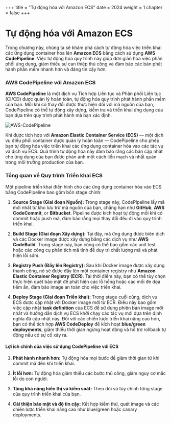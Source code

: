 +++
title = "Tự động hóa với Amazon ECS"
date = 2024
weight = 1
chapter = false
+++

# Tự động hóa với Amazon ECS

Trong chương này, chúng ta sẽ khám phá cách tự động hóa việc triển khai các ứng dụng container hóa lên **Amazon ECS** bằng cách sử dụng **AWS CodePipeline**. Việc tự động hóa quy trình này giúp đơn giản hóa việc phân phối ứng dụng, giảm thiểu sự can thiệp thủ công và đảm bảo các bản phát hành phần mềm nhanh hơn và đáng tin cậy hơn.

### AWS CodePipeline với Amazon ECS

**AWS CodePipeline** là một dịch vụ Tích hợp Liên tục và Phân phối Liên tục (CI/CD) được quản lý hoàn toàn, tự động hóa quy trình phát hành phần mềm của bạn. Mỗi khi có thay đổi được thực hiện đối với mã nguồn của bạn, CodePipeline có thể tự động xây dựng, kiểm tra và triển khai ứng dụng của bạn dựa trên quy trình phát hành mà bạn xác định.

![AWS-CodePipeline](/images/1/AWS-Code-Pipeline.png?width=90pc)

Khi được tích hợp với **Amazon Elastic Container Service (ECS)** — một dịch vụ điều phối container được quản lý hoàn toàn — CodePipeline cho phép bạn tự động hóa việc triển khai các ứng dụng container hóa vào các tác vụ và dịch vụ ECS. Quá trình tự động hóa này đảm bảo rằng các bản cập nhật cho ứng dụng của bạn được phản ánh một cách liền mạch và nhất quán trong môi trường production của bạn.

### Tổng quan về Quy trình Triển khai ECS

Một pipeline triển khai điển hình cho các ứng dụng container hóa vào ECS bằng CodePipeline bao gồm bốn stage chính:

1. **Source Stage (Giai đoạn Nguồn):** Trong stage này, CodePipeline lấy mã mới nhất từ kho lưu trữ mã nguồn của bạn, chẳng hạn như **GitHub**, **AWS CodeCommit**, or **Bitbucket**. Pipeline được kích hoạt tự động mỗi khi có commit hoặc push mã, đảm bảo rằng mọi thay đổi đều đi vào quy trình triển khai.

2. **Build Stage (Giai đoạn Xây dựng):** Tại đây, mã ứng dụng được biên dịch và các Docker image được xây dựng bằng các dịch vụ như **AWS CodeBuild**. Trong stage này, bạn cũng có thể bao gồm các unit test hoặc các công cụ phân tích mã tĩnh để duy trì chất lượng mã và phát hiện lỗi sớm.

3. **Registry Push (Đẩy lên Registry):** Sau khi Docker image được xây dựng thành công, nó sẽ được đẩy lên một container registry như **Amazon Elastic Container Registry (ECR)**. Tại thời điểm này, bạn có thể tùy chọn thực hiện quét bảo mật để phát hiện các lỗ hổng hoặc các mối đe dọa tiềm ẩn, đảm bảo image an toàn cho việc triển khai.

4. **Deploy Stage (Giai đoạn Triển khai):** Trong stage cuối cùng, dịch vụ ECS được cập nhật với Docker image mới từ ECR. Điều này bao gồm việc cập nhật **task definition** của ECS để sử dụng phiên bản image mới nhất và hướng dẫn dịch vụ ECS khởi chạy các tác vụ mới dựa trên định nghĩa đã cập nhật này. Đối với các chiến lược triển khai nâng cao hơn, bạn có thể tích hợp **AWS CodeDeploy** để kích hoạt **blue/green deployments**, giảm thiểu thời gian ngừng hoạt động và hỗ trợ rollback tự động nếu có sự cố xảy ra.

#### Lợi ích chính của việc sử dụng CodePipeline với ECS

1. **Phát hành nhanh hơn:** Tự động hóa mọi bước để giảm thời gian từ khi commit mã đến khi triển khai.

2. **Ít lỗi hơn:** Tự động hóa giảm thiểu các bước thủ công, giảm nguy cơ mắc lỗi do con người.

3. **Tăng khả năng hiển thị và kiểm soát:** Theo dõi và tùy chỉnh từng stage của quy trình triển khai của bạn.

4. **Cải thiện bảo mật và độ tin cậy:** Kết hợp kiểm thử, quét image và các chiến lược triển khai nâng cao như blue/green hoặc canary deployments.
